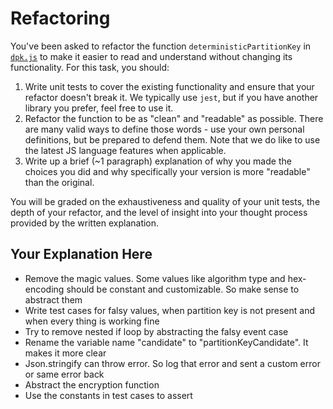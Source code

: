 # Refactoring

You've been asked to refactor the function `deterministicPartitionKey` in [`dpk.js`](dpk.js) to make it easier to read and understand without changing its functionality. For this task, you should:

1. Write unit tests to cover the existing functionality and ensure that your refactor doesn't break it. We typically use `jest`, but if you have another library you prefer, feel free to use it.
2. Refactor the function to be as "clean" and "readable" as possible. There are many valid ways to define those words - use your own personal definitions, but be prepared to defend them. Note that we do like to use the latest JS language features when applicable.
3. Write up a brief (~1 paragraph) explanation of why you made the choices you did and why specifically your version is more "readable" than the original.

You will be graded on the exhaustiveness and quality of your unit tests, the depth of your refactor, and the level of insight into your thought process provided by the written explanation.

## Your Explanation Here

- Remove the magic values. Some values like algorithm type and hex-encoding should be constant and customizable. So make sense to abstract them
- Write test cases for falsy values, when partition key is not present and when every thing is working fine
- Try to remove nested if loop by abstracting the falsy event case
- Rename the variable name "candidate" to "partitionKeyCandidate". It makes it more clear
- Json.stringify can throw error. So log that error and sent a custom error or same error back
- Abstract the encryption function
- Use the constants in test cases to assert